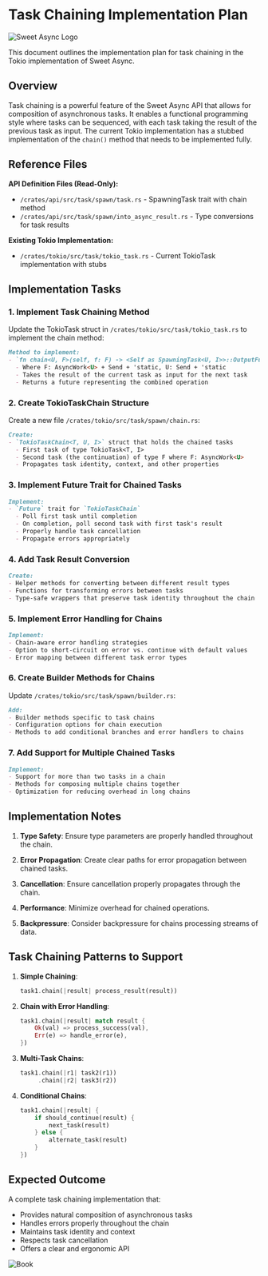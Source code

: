# Task Chaining Implementation Plan

![Sweet Async Logo](/assets/sweet_async.png)

This document outlines the implementation plan for task chaining in the Tokio implementation of Sweet Async.

## Overview

Task chaining is a powerful feature of the Sweet Async API that allows for composition of asynchronous tasks. It enables a functional programming style where tasks can be sequenced, with each task taking the result of the previous task as input. The current Tokio implementation has a stubbed implementation of the `chain()` method that needs to be implemented fully.

## Reference Files

**API Definition Files (Read-Only):**
- `/crates/api/src/task/spawn/task.rs` - SpawningTask trait with chain method
- `/crates/api/src/task/spawn/into_async_result.rs` - Type conversions for task results

**Existing Tokio Implementation:**
- `/crates/tokio/src/task/tokio_task.rs` - Current TokioTask implementation with stubs

## Implementation Tasks

### 1. Implement Task Chaining Method

Update the TokioTask struct in `/crates/tokio/src/task/tokio_task.rs` to implement the chain method:

```markdown
Method to implement:
- `fn chain<U, F>(self, f: F) -> <Self as SpawningTask<U, I>>::OutputFuture`
  - Where F: AsyncWork<U> + Send + 'static, U: Send + 'static
  - Takes the result of the current task as input for the next task
  - Returns a future representing the combined operation
```

### 2. Create TokioTaskChain Structure

Create a new file `/crates/tokio/src/task/spawn/chain.rs`:

```markdown
Create:
- `TokioTaskChain<T, U, I>` struct that holds the chained tasks
  - First task of type TokioTask<T, I>
  - Second task (the continuation) of type F where F: AsyncWork<U>
  - Propagates task identity, context, and other properties
```

### 3. Implement Future Trait for Chained Tasks

```markdown
Implement:
- `Future` trait for `TokioTaskChain`
  - Poll first task until completion
  - On completion, poll second task with first task's result
  - Properly handle task cancellation
  - Propagate errors appropriately
```

### 4. Add Task Result Conversion

```markdown
Create:
- Helper methods for converting between different result types
- Functions for transforming errors between tasks
- Type-safe wrappers that preserve task identity throughout the chain
```

### 5. Implement Error Handling for Chains

```markdown
Implement:
- Chain-aware error handling strategies
- Option to short-circuit on error vs. continue with default values
- Error mapping between different task error types
```

### 6. Create Builder Methods for Chains

Update `/crates/tokio/src/task/spawn/builder.rs`:

```markdown
Add:
- Builder methods specific to task chains
- Configuration options for chain execution
- Methods to add conditional branches and error handlers to chains
```

### 7. Add Support for Multiple Chained Tasks

```markdown
Implement:
- Support for more than two tasks in a chain
- Methods for composing multiple chains together
- Optimization for reducing overhead in long chains
```

## Implementation Notes

1. **Type Safety**: Ensure type parameters are properly handled throughout the chain.

2. **Error Propagation**: Create clear paths for error propagation between chained tasks.

3. **Cancellation**: Ensure cancellation properly propagates through the chain.

4. **Performance**: Minimize overhead for chained operations.

5. **Backpressure**: Consider backpressure for chains processing streams of data.

## Task Chaining Patterns to Support

1. **Simple Chaining**:
   ```rust
   task1.chain(|result| process_result(result))
   ```

2. **Chain with Error Handling**:
   ```rust
   task1.chain(|result| match result {
       Ok(val) => process_success(val),
       Err(e) => handle_error(e),
   })
   ```

3. **Multi-Task Chains**:
   ```rust
   task1.chain(|r1| task2(r1))
        .chain(|r2| task3(r2))
   ```

4. **Conditional Chains**:
   ```rust
   task1.chain(|result| {
       if should_continue(result) {
           next_task(result)
       } else {
           alternate_task(result)
       }
   })
   ```

## Expected Outcome

A complete task chaining implementation that:
- Provides natural composition of asynchronous tasks
- Handles errors properly throughout the chain
- Maintains task identity and context
- Respects task cancellation
- Offers a clear and ergonomic API

![Book](/assets/book.png)